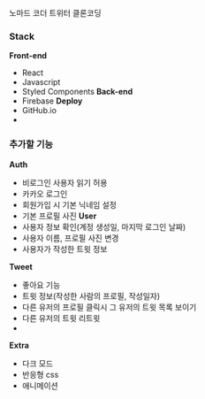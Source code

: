 
노마드 코더 트위터 클론코딩
### Stack
**Front-end**
- React
- Javascript
- Styled Components
**Back-end**
- Firebase
**Deploy**
- GitHub.io
- 
### 추가할 기능
**Auth**
- 비로그인 사용자 읽기 허용
- 카카오 로그인 
- 회원가입 시 기본 닉네임 설정
- 기본 프로필 사진 
**User**
- 사용자 정보 확인(계정 생성일, 마지막 로그인 날짜)
- 사용자 이름, 프로필 사진 변경
- 사용자가 작성한 트윗 정보   
 
**Tweet**
- 좋아요 기능 
- 트윗 정보(작성한 사람의 프로필, 작성일자)
- 다른 유저의 프로필 클릭시 그 유저의 트윗 목록 보이기
- 다른 유저의 트윗 리트윗   
- 
**Extra**
- 다크 모드
- 반응형 css
- 애니메이션 
